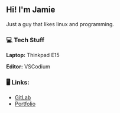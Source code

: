 ## Hi! I'm Jamie

Just a guy that likes linux and programming.

### :computer: **Tech Stuff**

**Laptop:** Thinkpad E15

**Editor:** VSCodium



### :desktop_computer: **Links:**
- [GitLab](https://gitlab.com/JamieBurridge)
- [Portfolio](https://jamie-john-portfolio.vercel.app/)



<!--
**JamieBurridge/JamieBurridge** is a ✨ _special_ ✨ repository because its `README.md` (this file) appears on your GitHub profile.

Here are some ideas to get you started:

- 🔭 I’m currently working on ...
- 🌱 I’m currently learning ...
- 👯 I’m looking to collaborate on ...
- 🤔 I’m looking for help with ...
- 💬 Ask me about ...
- 📫 How to reach me: ...
- 😄 Pronouns: ...
- ⚡ Fun fact: ...
-->
